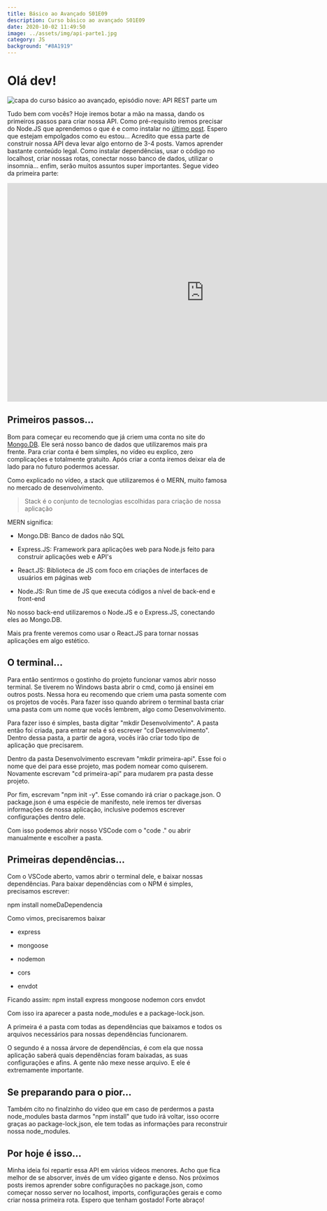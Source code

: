 ```yaml
---
title: Básico ao Avançado S01E09
description: Curso básico ao avançado S01E09
date: 2020-10-02 11:49:50
image: ../assets/img/api-parte1.jpg
category: JS
background: "#8A1919"
---
```

# Olá dev!

![capa do curso básico ao avançado, episódio nove: API REST parte um](../assets/img/api-parte1.jpg)

Tudo bem com vocês? Hoje iremos botar a mão na massa, dando os primeiros passos para criar nossa API. Como pré-requisito iremos precisar do Node.JS que aprendemos o que é e como instalar no [último post](https://oladev.com.br/basico-ao-avancado-s01e08/). Espero que estejam empolgados como eu estou... Acredito que essa parte de construir nossa API deva levar algo entorno de 3-4 posts. Vamos aprender bastante conteúdo legal. Como instalar dependências, usar o código no localhost, criar nossas rotas, conectar nosso banco de dados, utilizar o insomnia... enfim, serão muitos assuntos super importantes. Segue video da primeira parte:

<iframe title="video da série básico ao avançado episódio nove: API REST parte um" width="900" height="500" src="https://www.youtube.com/embed/9KJpoRS3qbo" frameborder="0" allow="accelerometer; autoplay; clipboard-write; encrypted-media; gyroscope; picture-in-picture" allowfullscreen></iframe>

## Primeiros passos...

Bom para começar eu recomendo que já criem uma conta no site do [Mongo.DB](https://www.mongodb.com/). Ele será nosso banco de dados que utilizaremos mais pra frente. Para criar conta é bem simples, no vídeo eu explico, zero complicações e totalmente gratuito. Após criar a conta iremos deixar ela de lado para no futuro podermos acessar.

Como explicado no vídeo, a stack que utilizaremos é o MERN, muito famosa no mercado de desenvolvimento.

> Stack é o conjunto de tecnologias escolhidas para criação de nossa aplicação

MERN significa: 

- Mongo.DB: Banco de dados não SQL

- Express.JS: Framework para aplicações web para Node.js feito para construir aplicações web e API's

- React.JS: Biblioteca de JS com foco em criações de interfaces de usuários em páginas web

- Node.JS: Run time de JS que executa códigos a nível de back-end e front-end

No nosso back-end utilizaremos o Node.JS e o Express.JS, conectando eles ao Mongo.DB.

Mais pra frente veremos como usar o React.JS para tornar nossas aplicações em algo estético.

## O terminal...

Para então sentirmos o gostinho do projeto funcionar vamos abrir nosso terminal. Se tiverem no Windows basta abrir o cmd, como já ensinei em outros posts. Nessa hora eu recomendo que criem uma pasta somente com os projetos de vocês. Para fazer isso quando abrirem o terminal basta criar uma pasta com um nome que vocês lembrem, algo como Desenvolvimento.

Para fazer isso é simples, basta digitar "mkdir Desenvolvimento". A pasta então foi criada, para entrar nela é só escrever "cd Desenvolvimento". Dentro dessa pasta, a partir de agora, vocês irão criar todo tipo de aplicação que precisarem.

Dentro da pasta Desenvolvimento escrevam "mkdir primeira-api". Esse foi o nome que dei para esse projeto, mas podem nomear como quiserem. Novamente escrevam "cd primeira-api" para mudarem pra pasta desse projeto. 

Por fim, escrevam "npm init -y". Esse comando irá criar o package.json. O package.json é uma espécie de manifesto, nele iremos ter diversas informações de nossa aplicação, inclusive podemos escrever configurações dentro dele. 

Com isso podemos abrir nosso VSCode com o "code ." ou abrir manualmente e escolher a pasta.

## Primeiras dependências...

Com o VSCode aberto, vamos abrir o terminal dele, e baixar nossas dependências. Para baixar dependências com o NPM é  simples, precisamos escrever:

npm install nomeDaDependencia 

Como vimos, precisaremos baixar 

- express

- mongoose

- nodemon

- cors

- envdot

Ficando assim: npm install express mongoose nodemon cors envdot

Com isso ira aparecer a pasta node_modules e a package-lock.json. 

A primeira é a pasta com todas as dependências que baixamos e todos os arquivos necessários para nossas dependências funcionarem.

O segundo é a nossa árvore de dependências, é com ela que nossa aplicação saberá quais dependências foram baixadas, as suas configurações e afins. A gente não mexe nesse arquivo. E ele é extremamente importante.

## Se preparando para o pior...

Também cito no finalzinho do vídeo que em caso de perdermos a pasta node_modules basta darmos "npm install" que tudo irá voltar, isso ocorre graças ao package-lock,json, ele tem todas as informações para reconstruir nossa node_modules. 

## Por hoje é isso...

Minha ideia foi repartir essa API em vários vídeos menores. Acho que fica melhor de se absorver, invés de um vídeo gigante e denso. Nos próximos posts iremos aprender sobre configurações no package.json, como começar nosso server no localhost, imports, configurações gerais e como criar nossa primeira rota. Espero que tenham gostado! Forte abraço!